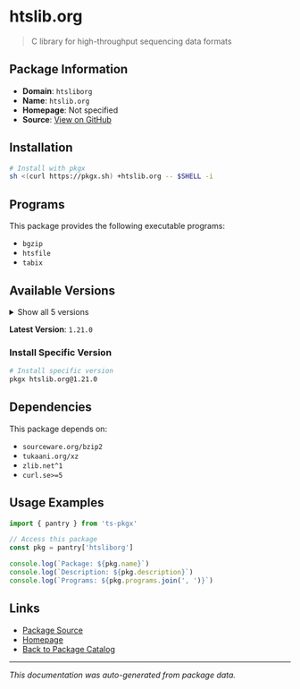 # htslib.org

> C library for high-throughput sequencing data formats

## Package Information

- **Domain**: `htsliborg`
- **Name**: `htslib.org`
- **Homepage**: Not specified
- **Source**: [View on GitHub](https://github.com/pkgxdev/pantry/tree/main/projects/htslib.org/package.yml)

## Installation

```bash
# Install with pkgx
sh <(curl https://pkgx.sh) +htslib.org -- $SHELL -i
```

## Programs

This package provides the following executable programs:

- `bgzip`
- `htsfile`
- `tabix`

## Available Versions

<details>
<summary>Show all 5 versions</summary>

- `1.21.0`, `1.20.0`, `1.19.1`, `1.19.0`, `1.18.0`

</details>

**Latest Version**: `1.21.0`

### Install Specific Version

```bash
# Install specific version
pkgx htslib.org@1.21.0
```

## Dependencies

This package depends on:

- `sourceware.org/bzip2`
- `tukaani.org/xz`
- `zlib.net^1`
- `curl.se>=5`

## Usage Examples

```typescript
import { pantry } from 'ts-pkgx'

// Access this package
const pkg = pantry['htsliborg']

console.log(`Package: ${pkg.name}`)
console.log(`Description: ${pkg.description}`)
console.log(`Programs: ${pkg.programs.join(', ')}`)
```

## Links

- [Package Source](https://github.com/pkgxdev/pantry/tree/main/projects/htslib.org/package.yml)
- [Homepage](#)
- [Back to Package Catalog](../package-catalog.md)

---

*This documentation was auto-generated from package data.*
